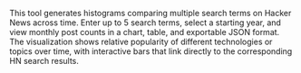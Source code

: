 This tool generates histograms comparing multiple search terms on Hacker News across time. Enter up to 5 search terms, select a starting year, and view monthly post counts in a chart, table, and exportable JSON format. The visualization shows relative popularity of different technologies or topics over time, with interactive bars that link directly to the corresponding HN search results.

<!-- Generated from commit: 124ab7411ce7728c12385b09cd75bdbefc88c172 -->